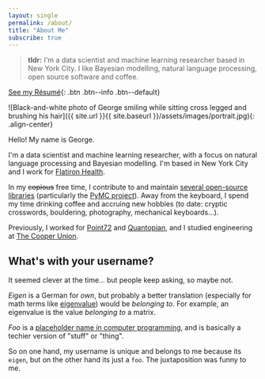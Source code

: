 ```yaml
---
layout: single
permalink: /about/
title: "About Me"
subscribe: true
---
```


> **tldr:** I'm a data scientist and machine learning researcher based in New
> York City. I like Bayesian modelling, natural language processing, open source
> software and coffee.

[<i class="fas fa-file-pdf"></i> See my
Résumé](https://eigenfoo.xyz/assets/documents/resume.pdf){: .btn .btn--info
.btn--default}

![Black-and-white photo of George smiling while sitting cross legged and brushing his
hair]({{ site.url }}{{ site.baseurl }}/assets/images/portrait.jpg){: .align-center}

Hello! My name is George.

I'm a data scientist and machine learning researcher, with a focus on natural
language processing and Bayesian modelling. I'm based in New York City and I
work for [Flatiron Health](https://flatiron.com/).

In my ~~copious~~ free time, I contribute to and maintain [several open-source
libraries](https://eigenfoo.xyz/work/#software) (particularly the [PyMC
project](https://github.com/pymc-devs)). Away from the keyboard, I spend my
time drinking coffee and accruing new hobbies (to date: cryptic crosswords,
bouldering, photography, mechanical keyboards...).

Previously, I worked for [Point72](https://www.point72.com) and
[Quantopian](https://www.quantopian.com/), and I studied engineering at [The
Cooper Union](http://cooper.edu/welcome).

## What's with your username?

It seemed clever at the time... but people keep asking, so maybe not.

_Eigen_ is a German for _own_, but probably a better translation (especially for math
terms like [eigenvalue](https://en.wikipedia.org/wiki/Eigenvalues_and_eigenvectors))
would be _belonging to_. For example, an eigenvalue is the value _belonging to_ a
matrix.

_Foo_ is a [placeholder name in computer
programming](https://en.wikipedia.org/wiki/Foobar), and is basically a techier version
of "stuff" or "thing".

So on one hand, my username is unique and belongs to me because its `eigen`, but on the
other hand its just a `foo`. The juxtaposition was funny to me.
